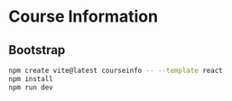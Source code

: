 # Course Information

## Bootstrap

```sh
npm create vite@latest courseinfo -- --template react
npm install
npm run dev
```
